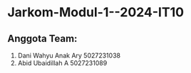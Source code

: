 # Jarkom-Modul-1--2024-IT10

## Anggota Team:
1. Dani Wahyu Anak Ary   5027231038
2. Abid Ubaidillah A     5027231089

